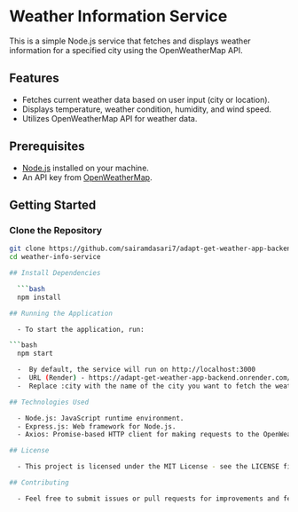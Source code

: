 # Weather Information Service

This is a simple Node.js service that fetches and displays weather information for a specified city using the OpenWeatherMap API.

## Features

- Fetches current weather data based on user input (city or location).
- Displays temperature, weather condition, humidity, and wind speed.
- Utilizes OpenWeatherMap API for weather data.

## Prerequisites

- [Node.js](https://nodejs.org/) installed on your machine.
- An API key from [OpenWeatherMap](https://openweathermap.org/api).

## Getting Started

### Clone the Repository

```bash
git clone https://github.com/sairamdasari7/adapt-get-weather-app-backend.git
cd weather-info-service

## Install Dependencies

  ```bash
  npm install

## Running the Application

  - To start the application, run:

```bash
  npm start

  -  By default, the service will run on http://localhost:3000
  -  URL (Render) - https://adapt-get-weather-app-backend.onrender.com/api/weather?city=hyderabad
  -  Replace :city with the name of the city you want to fetch the weather for. For example: here i used hyderabad

## Technologies Used

  - Node.js: JavaScript runtime environment.
  - Express.js: Web framework for Node.js.
  - Axios: Promise-based HTTP client for making requests to the OpenWeatherMap API.

## License

  - This project is licensed under the MIT License - see the LICENSE file for details.

## Contributing

  - Feel free to submit issues or pull requests for improvements and features.


